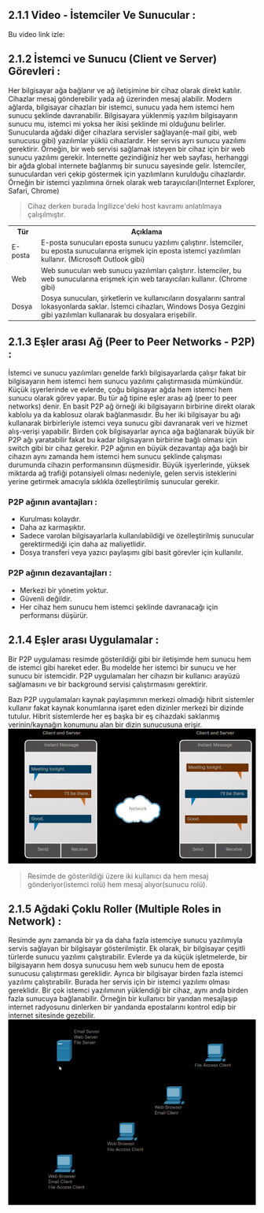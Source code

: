## 2.1.1 Video - İstemciler Ve Sunucular : 
Bu video link izle: 

## 2.1.2 İstemci ve Sunucu (Client ve Server) Görevleri : 
Her bilgisayar ağa bağlanır ve ağ iletişimine bir cihaz olarak direkt katılır. Cihazlar mesaj gönderebilir yada ağ üzerinden mesaj alabilir. Modern ağlarda, bilgisayar cihazları bir istemci, sunucu yada hem istemci hem sunucu şeklinde davranabilir. Bilgisayara yüklenmiş yazılım bilgisayarın sunucu mu, istemci mi yoksa her ikisi şeklinde mi olduğunu belirler. Sunucularda ağdaki diğer cihazlara servisler sağlayan(e-mail gibi, web sunucusu gibi) yazılımlar yüklü cihazlardır. Her servis ayrı sunucu yazılımı gerektirir. Örneğin, bir web servisi sağlamak isteyen bir cihaz için bir web sunucu yazılımı gerekir. İnternette gezindiğiniz her web sayfası,  herhanggi  bir ağda global internete bağlanmış bir sunucu sayesinde gelir.
İstemciler, sunuculardan veri çekip göstermek için yazılımların kurulduğu cihazlardır. Örneğin bir istemci yazılımına örnek olarak web tarayıcıları(Internet Explorer, Safari, Chrome)
> Cihaz derken burada İngilizce'deki host kavramı anlatılmaya çalışılmıştır.
<table>
<tr>
<th>Tür</th>
<th>Açıklama</th>
</tr>
<tr>
<td>
E-posta</td>
<td>
E-posta sunucuları eposta sunucu yazılımı çalıştırır. İstemciler, bu eposta sunucularına erişmek için  eposta istemci yazılımları kullanır. (Microsoft Outlook gibi)
</td>
</tr>
<tr>
<td>
Web</td>
<td>
Web sunucuları web sunucu yazılımları çalıştırır. İstemciler, bu web sunucularına erişmek için web tarayıcıları kullanır. (Chrome gibi)
</td>
</tr>
<tr>
<td>
Dosya</td>
<td>
Dosya sunucuları,  şirketlerin ve kullanıcıların dosyalarını santral lokasyonlarda saklar. İstemci cihazları, Windows Dosya Gezgini gibi yazılımları
kullanarak bu dosyalara erişebilir.</td>
</tr>


</table>

## 2.1.3 Eşler arası Ağ (Peer to Peer Networks - P2P) :
İstemci ve sunucu yazılımları genelde farklı bilgisayarlarda çalışır fakat bir bilgisayarın hem istemci hem sunucu yazılımı çalıştırmasıda mümkündür. Küçük işyerlerinde ve evlerde, çoğu bilgisayar ağda hem istemci hem sunucu olarak görev yapar. Bu tür ağ tipine eşler arası ağ (peer to peer networks) denir.
En basit P2P ağ örneği iki bilgisayarın birbirine direkt olarak kablolu ya da kablosuz olarak bağlanmasıdır. Bu her iki bilgisayar bu ağı kullanarak birbirleriyle istemci veya sunucu gibi davranarak veri ve hizmet alış-verişi yapabilir. Birden çok bilgisayarlar ayrıca ağa bağlanarak büyük bir P2P ağı yaratabilir fakat bu kadar bilgisayarın birbirine bağlı olması için switch gibi bir cihaz gerekir. P2P ağının en büyük dezavantajı ağa bağlı bir cihazın aynı zamanda hem istemci hem sunucu şeklinde çalışması durumunda cihazın performansının düşmesidir.
Büyük işyerlerinde, yüksek miktarda ağ trafiği potansiyeli olması nedeniyle, gelen servis isteklerini yerine getirmek amacıyla sıklıkla özelleştirilmiş sunucular gerekir.
### P2P ağının avantajları : 
* Kurulması kolaydır.
* Daha az karmaşıktır. 
* Sadece varolan bilgisayarlarla kullanılabildiği ve özelleştirilmiş sunucular gerektirmediği için daha az maliyetlidir.
* Dosya transferi veya yazıcı paylaşımı gibi basit görevler için kullanılır.
### P2P ağının dezavantajları :
* Merkezi bir yönetim yoktur.
* Güvenli değildir. 
* Her cihaz hem sunucu hem istemci şeklinde davranacağı için performansı düşürür.

## 2.1.4 Eşler arası Uygulamalar : 
Bir P2P uygulaması resimde gösterildiği gibi bir iletişimde hem sunucu hem de istemci gibi hareket eder. Bu modelde her istemci bir sunucu ve her sunucu bir istemcidir. P2P uygulamaları her cihazın bir kullanıcı arayüzü sağlamasını ve bir background servisi çalıştırmasını gerektirir.
   
Bazı P2P uygulamaları kaynak paylaşımının merkezi olmadığı hibrit sistemler kullanır fakat kaynak konumlarına işaret eden dizinler merkezi bir dizinde tutulur. Hibrit sistemlerde her eş  başka bir eş cihazdaki saklanmış verinin/kaynağın konumunu alan bir dizin sunucusuna erişir.
<img src='./img/p2papp.png' >
> Resimde de gösterildiği üzere iki kullanıcı da hem mesaj gönderiyor(istemci rolü) hem mesaj alıyor(sunucu rolü).

## 2.1.5 Ağdaki Çoklu Roller (Multiple Roles in Network) :
Resimde aynı zamanda bir ya da daha fazla istemciye sunucu yazılımıyla servis sağlayan bir bilgisayar gösterilmiştir. Ek olarak, bir bilgisayar çeşitli türlerde sunucu yazılımı çalıştırabilir. Evlerde ya da küçük işletmelerde, bir bilgisayarın hem dosya sunucusu hem web sunucu hem de eposta sunucusu çalıştırması gereklidir. 
Ayrıca bir bilgisayar birden fazla istemci yazılımı çalıştırabilir. Burada her servis için bir istemci yazılımı olması gereklidir. Bir çok istemci yazılımının yüklendiği bir cihaz, aynı anda birden fazla sunucuya bağlanabilir. Örneğin bir kullanıcı bir yandan mesajlaşıp internet radyosunu dinlerken bir yandanda epostalarını kontrol edip bir internet sitesinde gezebilir. 
<img src='./img/multiple-roles-in-network.png'>
